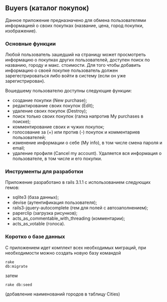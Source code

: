 ## Buyers (каталог покупок)

  Данное приложение предназначено для обмена пользователями информацией о своих
покупках (название, цена, город покупки, изображение).

### Основные функции

  Любой пользователь зашедший на страницу может просмотреть информацию о покупках
других пользователей, доступен поиск по названию, городу и макс. стоимости.
  Для того чтобы добавить информацию о своей покупке пользователь должен
зарегестрироваться либо войти в систему (если он уже зарегистрирован).

  Вошедшему пользователю доступны следующие функции:

* создание покупки (New purchase);
* редактирование своих покупок (Edit);
* удаление своих покупок (Destroy);
* поиск только своих покупок (галка напротив My purchases в поиске);
* комментирование своих и чужих покупок;
* голосование за (+) или против (-) покупок и комментариев пользователей;
* изменение информации о себе (My info), в том числе смена пароля и email;
* удаление профиля (Cancel my account). Удаляется вся информация о пользователе, в том числе и его покупки.

### Инструменты для разработки

Приложение разработано в rails 3.1.1 с использованием следующих гемов:

* sqlite3 (база данных);
* devise (аутентификация пользователя);
* rails3-jquery-autocomplete (гем для полей с автозаполнением);
* paperclip (загрузка рисунков);
* acts_as_commentable_with_threading (комментарии);
* acts_as_votable (голоса).

### Коротко о базе данных

  С приложением идет комплект всех необходимых миграций, при необходимости
можно создать новую базу командой <pre><code>rake db:migrate</code></pre>
затем <pre><code>rake db:seed</code></pre>
(добавление наименований городов в таблицу Cities)